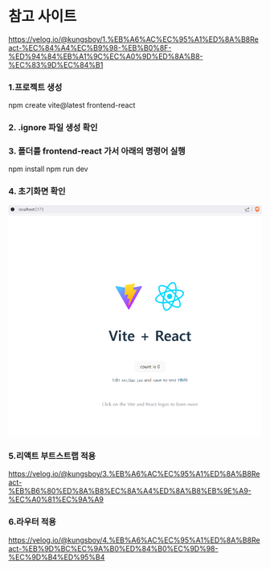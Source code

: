 # 참고 사이트

https://velog.io/@kungsboy/1.%EB%A6%AC%EC%95%A1%ED%8A%B8React-%EC%84%A4%EC%B9%98-%EB%B0%8F-%ED%94%84%EB%A1%9C%EC%A0%9D%ED%8A%B8-%EC%83%9D%EC%84%B1

### 1.프로젝트 생성

npm create vite@latest frontend-react

### 2. .ignore 파일 생성 확인

### 3. 폴더를 frontend-react 가서 아래의 명령어 실행

npm install
npm run dev

### 4. 초기화면 확인

![alt text](image.png)

### 5.리액트 부트스트랩 적용

https://velog.io/@kungsboy/3.%EB%A6%AC%EC%95%A1%ED%8A%B8React-%EB%B6%80%ED%8A%B8%EC%8A%A4%ED%8A%B8%EB%9E%A9-%EC%A0%81%EC%9A%A9

### 6.라우터 적용

https://velog.io/@kungsboy/4.%EB%A6%AC%EC%95%A1%ED%8A%B8React-%EB%9D%BC%EC%9A%B0%ED%84%B0%EC%9D%98-%EC%9D%B4%ED%95%B4
